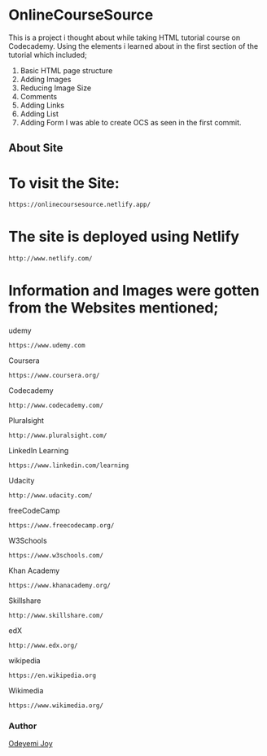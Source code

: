 # OnlineCourseSource

This is a project i thought about while taking HTML tutorial course on Codecademy.
Using the elements i learned about in the first section of the tutorial which included;

1. Basic HTML page structure
2. Adding Images
3. Reducing Image Size
4. Comments
5. Adding Links
6. Adding List
7. Adding Form
I was able to create OCS as seen in the first commit.

## About Site
# To visit the Site:
 ```console
https://onlinecoursesource.netlify.app/
 ```

# The site is deployed using Netlify 
```console
http://www.netlify.com/
```

# Information and Images were gotten from the Websites mentioned;
udemy
```console
https://www.udemy.com
```
Coursera
```console
https://www.coursera.org/
```
Codecademy
```console
http://www.codecademy.com/
```
Pluralsight
```console
http://www.pluralsight.com/
```
LinkedIn Learning
```console
https://www.linkedin.com/learning
```
Udacity
```console
http://www.udacity.com/
```
freeCodeCamp
```console
https://www.freecodecamp.org/
```
W3Schools
```console
https://www.w3schools.com/
```
Khan Academy
```console
https://www.khanacademy.org/
```
Skillshare
```console
http://www.skillshare.com/
```
edX
```console
http://www.edx.org/
```
 wikipedia
```console
https://en.wikipedia.org
```
Wikimedia
```console
https://www.wikimedia.org/
```


### Author
[Odeyemi Joy](https://github.com/joyodeyemi)
